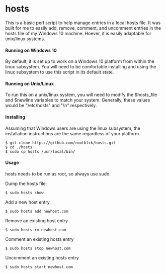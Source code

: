 hosts
======

This is a basic perl script to help manage entries in a local hosts file. It was
built for me to easily add, remove, comment, and uncomment entries in the hosts
file of my Windows 10 machine. Hoever, it is easily adaptable for unix/linux systems.

#### Running on Windows 10

By default, it is set up to work on a Windows 10 platform from within the linux
subsystem. You will need to be comfortable installing and using the linux subsystem
to use this script in its default state.

#### Running on Unix/Linux

To run this on a unix/linux system, you will need to modify the $hosts_file and $newline
variables to match your system. Generally, these values would be "/etc/hosts" and "\n"
respectively.

#### Installing

Assuming that Windows users are using the linux subsystem, the installation instructions
are the same regardless of your platform.

```
$ git clone https://github.com/rootblck/hosts.git
$ cd ./hosts
$ sudo cp hosts /usr/local/bin/
```

#### Usage

hosts needs to be run as root, so always use sudo.

Dump the hosts file:
```
$ sudo hosts show
```

Add a new host entry
```
$ sudo hosts add newhost.com
```

Remove an existing host entry
```
$ sudo hosts rm newhost.com
```

Comment an existing hosts entry
```
$ sudo hosts stop newhost.com
```

Uncomment an existing hosts entry
```
$ sudo hosts start newhost.com
```

